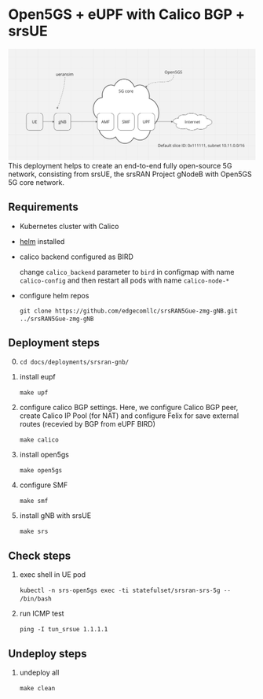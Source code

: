 # Open5GS + eUPF with Calico BGP + srsUE

![](./schema.png)
This deployment helps to create an end-to-end fully open-source 5G network, consisting from srsUE, the srsRAN Project gNodeB with Open5GS 5G core network.

## Requirements

- Kubernetes cluster with Calico
- [helm](https://helm.sh/docs/intro/install/) installed
- calico backend configured as BIRD

    change `calico_backend` parameter to `bird` in configmap with name `calico-config` and then restart all pods with name `calico-node-*`

- configure helm repos

    ```
	git clone https://github.com/edgecomllc/srsRAN5Gue-zmg-gNB.git ../srsRAN5Gue-zmg-gNB
    ```

## Deployment steps

0. `cd docs/deployments/srsran-gnb/`

1. install eupf

    `make upf`

2. configure calico BGP settings. Here, we configure Calico BGP peer, create Calico IP Pool (for NAT) and configure Felix for save external routes (recevied by BGP from eUPF BIRD)

    `make calico`

3. install open5gs

    `make open5gs`

4. configure SMF

    `make smf`

5. install gNB with srsUE

    `make srs`


## Check steps

1. exec shell in UE pod

    `kubectl -n srs-open5gs exec -ti statefulset/srsran-srs-5g -- /bin/bash`

2. run ICMP test

    `ping -I tun_srsue 1.1.1.1`

## Undeploy steps

1. undeploy all

    `make clean`
